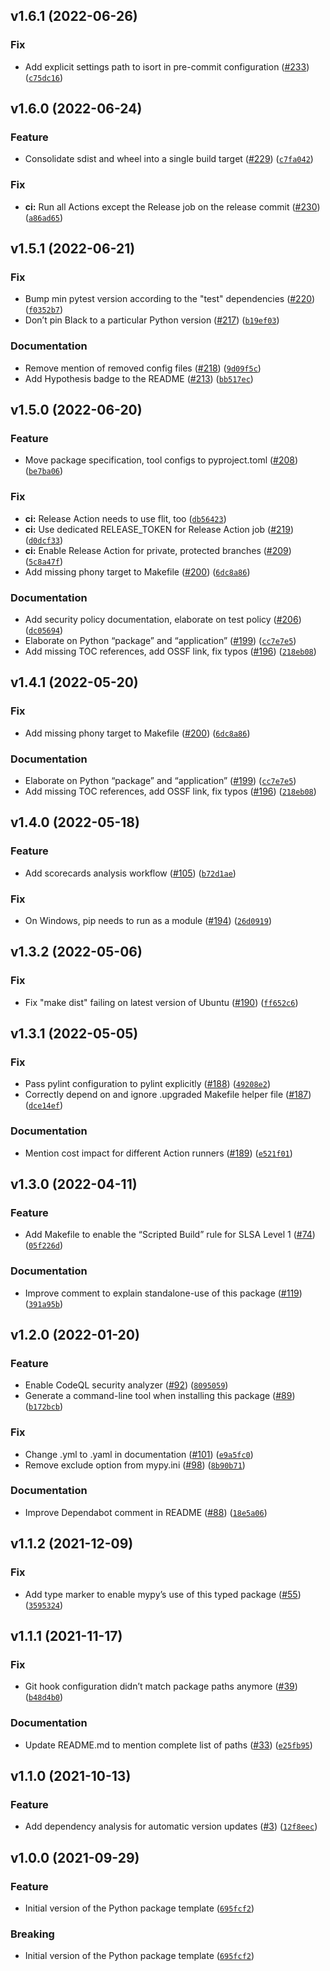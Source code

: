 <!--next-version-placeholder-->

## v1.6.1 (2022-06-26)
### Fix
* Add explicit settings path to isort in pre-commit configuration ([#233](https://github.com/jenstroeger/python-package-template/issues/233)) ([`c75dc16`](https://github.com/jenstroeger/python-package-template/commit/c75dc1649c22e062d48af47ac8ac316971167780))

## v1.6.0 (2022-06-24)
### Feature
* Consolidate sdist and wheel into a single build target ([#229](https://github.com/jenstroeger/python-package-template/issues/229)) ([`c7fa042`](https://github.com/jenstroeger/python-package-template/commit/c7fa04275cc04e35fbaa0af6f0a2bca9bc74e2ba))

### Fix
* **ci:** Run all Actions except the Release job on the release commit ([#230](https://github.com/jenstroeger/python-package-template/issues/230)) ([`a86ad65`](https://github.com/jenstroeger/python-package-template/commit/a86ad65721683f7219b49900b2d1989bed3c0201))

## v1.5.1 (2022-06-21)
### Fix
* Bump min pytest version according to the "test" dependencies ([#220](https://github.com/jenstroeger/python-package-template/issues/220)) ([`f0352b7`](https://github.com/jenstroeger/python-package-template/commit/f0352b7659f010d60bbf74ba4c63910d169a276c))
* Don’t pin Black to a particular Python version ([#217](https://github.com/jenstroeger/python-package-template/issues/217)) ([`b19ef03`](https://github.com/jenstroeger/python-package-template/commit/b19ef0337301c07f4a8ba4a688b20012b2fa9a52))

### Documentation
* Remove mention of removed config files ([#218](https://github.com/jenstroeger/python-package-template/issues/218)) ([`9d09f5c`](https://github.com/jenstroeger/python-package-template/commit/9d09f5ce86e8ac8e49a881a90eadf337c7e09ced))
* Add Hypothesis badge to the README ([#213](https://github.com/jenstroeger/python-package-template/issues/213)) ([`bb517ec`](https://github.com/jenstroeger/python-package-template/commit/bb517ec324040ed3620b097b9502ba20184dda78))

## v1.5.0 (2022-06-20)
### Feature
* Move package specification, tool configs to pyproject.toml ([#208](https://github.com/jenstroeger/python-package-template/issues/208)) ([`be7ba06`](https://github.com/jenstroeger/python-package-template/commit/be7ba064192624558fbf97c2dea37a7189ccb3ad))

### Fix
* **ci:** Release Action needs to use flit, too ([`db56423`](https://github.com/jenstroeger/python-package-template/commit/db56423ded764c39afbe6b00de730b53bf3d6c08))
* **ci:** Use dedicated RELEASE_TOKEN for Release Action job ([#219](https://github.com/jenstroeger/python-package-template/issues/219)) ([`d0dcf33`](https://github.com/jenstroeger/python-package-template/commit/d0dcf33442ee868bd2e25e7092212aa31d2835f5))
* **ci:** Enable Release Action for private, protected branches ([#209](https://github.com/jenstroeger/python-package-template/issues/209)) ([`5c8a47f`](https://github.com/jenstroeger/python-package-template/commit/5c8a47f13c26d727fea022a33b8c3baf87f7bbcd))
* Add missing phony target to Makefile ([#200](https://github.com/jenstroeger/python-package-template/issues/200)) ([`6dc8a86`](https://github.com/jenstroeger/python-package-template/commit/6dc8a867aaea3ec943fa6c2db033e05dfc0ab368))

### Documentation
* Add security policy documentation, elaborate on test policy ([#206](https://github.com/jenstroeger/python-package-template/issues/206)) ([`dc05694`](https://github.com/jenstroeger/python-package-template/commit/dc05694e59fd4a6fe166bb4425bd761b5f0016e6))
* Elaborate on Python “package” and “application” ([#199](https://github.com/jenstroeger/python-package-template/issues/199)) ([`cc7e7e5`](https://github.com/jenstroeger/python-package-template/commit/cc7e7e516ec58714b5648149bd79ed925defc808))
* Add missing TOC references, add OSSF link, fix typos ([#196](https://github.com/jenstroeger/python-package-template/issues/196)) ([`218eb08`](https://github.com/jenstroeger/python-package-template/commit/218eb08cece41796c25a01b0c9d34a7ff2a94e4d))

## v1.4.1 (2022-05-20)
### Fix
* Add missing phony target to Makefile ([#200](https://github.com/jenstroeger/python-package-template/issues/200)) ([`6dc8a86`](https://github.com/jenstroeger/python-package-template/commit/6dc8a867aaea3ec943fa6c2db033e05dfc0ab368))

### Documentation
* Elaborate on Python “package” and “application” ([#199](https://github.com/jenstroeger/python-package-template/issues/199)) ([`cc7e7e5`](https://github.com/jenstroeger/python-package-template/commit/cc7e7e516ec58714b5648149bd79ed925defc808))
* Add missing TOC references, add OSSF link, fix typos ([#196](https://github.com/jenstroeger/python-package-template/issues/196)) ([`218eb08`](https://github.com/jenstroeger/python-package-template/commit/218eb08cece41796c25a01b0c9d34a7ff2a94e4d))

## v1.4.0 (2022-05-18)
### Feature
* Add scorecards analysis workflow ([#105](https://github.com/jenstroeger/python-package-template/issues/105)) ([`b72d1ae`](https://github.com/jenstroeger/python-package-template/commit/b72d1ae33e822682215257901992765c53894193))

### Fix
* On Windows, pip needs to run as a module ([#194](https://github.com/jenstroeger/python-package-template/issues/194)) ([`26d0919`](https://github.com/jenstroeger/python-package-template/commit/26d0919554285187f5f6353c647c3c3696b04c55))

## v1.3.2 (2022-05-06)
### Fix
* Fix "make dist" failing on latest version of Ubuntu ([#190](https://github.com/jenstroeger/python-package-template/issues/190)) ([`ff652c6`](https://github.com/jenstroeger/python-package-template/commit/ff652c67d9aace8cdee19c1341447d075d627376))

## v1.3.1 (2022-05-05)
### Fix
* Pass pylint configuration to pylint explicitly ([#188](https://github.com/jenstroeger/python-package-template/issues/188)) ([`49208e2`](https://github.com/jenstroeger/python-package-template/commit/49208e242451497d4575e6cdd2122884118df9ce))
* Correctly depend on and ignore .upgraded Makefile helper file ([#187](https://github.com/jenstroeger/python-package-template/issues/187)) ([`dce14ef`](https://github.com/jenstroeger/python-package-template/commit/dce14ef58b47c6cbfb884b64a849f6aeab989f98))

### Documentation
* Mention cost impact for different Action runners ([#189](https://github.com/jenstroeger/python-package-template/issues/189)) ([`e521f01`](https://github.com/jenstroeger/python-package-template/commit/e521f017a8fae4a0c050968921c2d2d8ab5bdd7e))

## v1.3.0 (2022-04-11)
### Feature
* Add Makefile to enable the “Scripted Build” rule for SLSA Level 1 ([#74](https://github.com/jenstroeger/python-package-template/issues/74)) ([`05f226d`](https://github.com/jenstroeger/python-package-template/commit/05f226d53fb7b4ee0bb960754d77bc3d68e3305d))

### Documentation
* Improve comment to explain standalone-use of this package ([#119](https://github.com/jenstroeger/python-package-template/issues/119)) ([`391a95b`](https://github.com/jenstroeger/python-package-template/commit/391a95bdc1481dbf4170685f4a7b3de3021963d9))

## v1.2.0 (2022-01-20)
### Feature
* Enable CodeQL security analyzer ([#92](https://github.com/jenstroeger/python-package-template/issues/92)) ([`8095059`](https://github.com/jenstroeger/python-package-template/commit/8095059e55c989d5b1279403b7814fa24448b710))
* Generate a command-line tool when installing this package ([#89](https://github.com/jenstroeger/python-package-template/issues/89)) ([`b172bcb`](https://github.com/jenstroeger/python-package-template/commit/b172bcb52600d7fd656b4a9d64b3dbbc6ef52c8e))

### Fix
* Change .yml to .yaml in documentation ([#101](https://github.com/jenstroeger/python-package-template/issues/101)) ([`e9a5fc0`](https://github.com/jenstroeger/python-package-template/commit/e9a5fc0eb52606865cd4238704e3403ba813092f))
* Remove exclude option from mypy.ini ([#98](https://github.com/jenstroeger/python-package-template/issues/98)) ([`8b90b71`](https://github.com/jenstroeger/python-package-template/commit/8b90b71ae34d69ef6d848bd79d2c01dc89b46945))

### Documentation
* Improve Dependabot comment in README ([#88](https://github.com/jenstroeger/python-package-template/issues/88)) ([`18e5a06`](https://github.com/jenstroeger/python-package-template/commit/18e5a0600c5d574277cc641111e1b1f3adb8100c))

## v1.1.2 (2021-12-09)
### Fix
* Add type marker to enable mypy’s use of this typed package ([#55](https://github.com/jenstroeger/python-package-template/issues/55)) ([`3595324`](https://github.com/jenstroeger/python-package-template/commit/359532435f2194772dfb31d82eb930f48e281515))

## v1.1.1 (2021-11-17)
### Fix
* Git hook configuration didn’t match package paths anymore ([#39](https://github.com/jenstroeger/python-package-template/issues/39)) ([`b48d4b0`](https://github.com/jenstroeger/python-package-template/commit/b48d4b089c3ac63eae90e3a3d622bdd31fbde26e))

### Documentation
* Update README.md to mention complete list of paths ([#33](https://github.com/jenstroeger/python-package-template/issues/33)) ([`e25fb95`](https://github.com/jenstroeger/python-package-template/commit/e25fb9561a9de6b7883cbf4b9f03ae25cb4dd290))

## v1.1.0 (2021-10-13)
### Feature
* Add dependency analysis for automatic version updates ([#3](https://github.com/jenstroeger/python-package-template/issues/3)) ([`12f8eec`](https://github.com/jenstroeger/python-package-template/commit/12f8eec6a51c9c9d4e76702a914e03cdead5e943))

## v1.0.0 (2021-09-29)
### Feature
* Initial version of the Python package template ([`695fcf2`](https://github.com/jenstroeger/python-package-template/commit/695fcf22e3604c872a5f0c7ac4b7c358739bcf75))

### Breaking
* Initial version of the Python package template ([`695fcf2`](https://github.com/jenstroeger/python-package-template/commit/695fcf22e3604c872a5f0c7ac4b7c358739bcf75))
